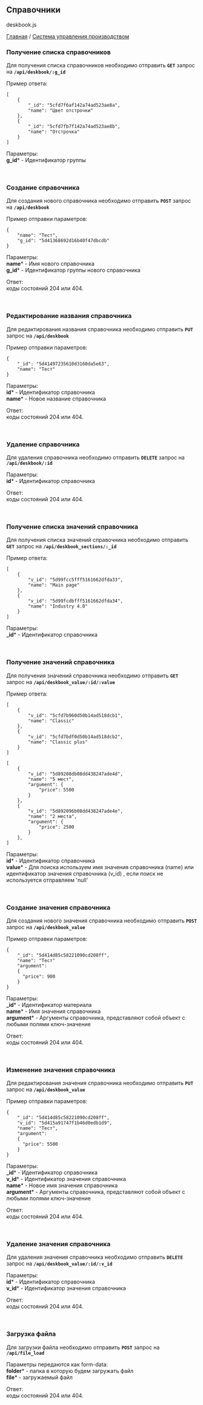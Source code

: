 ## Справочники
deskbook.js

[Главная](README.md)  /  [Система управления производством](production.md)


### Получение списка справочников

Для получения списка справочников необходимо отправить **`GET`** запрос на **`/api/deskbook/:g_id`**<br>

Пример ответа:<br>
```
[
    {
        "_id": "5cfd7f6af142a74ad523ae8a",
        "name": "Цвет отстрочки"
    },
    {
        "_id": "5cfd7fb7f142a74ad523ae8b",
        "name": "Отстрочка"
    }
]
```

Параметры:<br>
**g_id*** - Идентификатор группы<br>

<br>

### Создание справочника

Для создания нового справочника необходимо отправить **`POST`** запрос на **`/api/deskbook`**<br>

Пример отправки параметров:<br>
```
{
    "name": "Тест",
    "g_id": "5d41368692d16b40f47dbcdb"
}
```

Параметры:<br>
**name*** - Имя нового справочника<br>
**g_id*** - Идентификатор группы нового справочника<br>

Ответ:<br> коды состояний 204 или 404.

<br>

### Редактирование названия справочника

Для редактирования названия справочника необходимо отправить **`PUT`** запрос на **`/api/deskbook`**<br>

Пример отправки параметров:<br>
```
{
    "_id": "5d41497235610d3160da5e63",
    "name": "Тест"
}
```

Параметры:<br>
**id*** - Идентификатор справочника<br>
**name*** - Новое название справочника<br>

Ответ:<br> коды состояний 204 или 404.

<br>

### Удаление справочника

Для удаления справочника необходимо отправить **`DELETE`** запрос на **`/api/deskbook/:id`**<br>

Параметры:<br>
**id*** - Идентификатор справочника<br>

Ответ:<br> коды состояний 204 или 404.

<br>

### Получение списка значений справочника

Для получения списка значений справочника необходимо отправить **`GET`** запрос на **`/api/deskbook_sections/:_id`**<br>

Пример ответа:<br>
```
[
    {
        "v_id": "5d99fcc5fff5161662dfda33",
        "name": "Main page"
    },
    {
        "v_id": "5d99fcdbfff5161662dfda34",
        "name": "Industry 4.0"
    }
]
```

Параметры:<br>
**_id*** - Идентификатор справочника<br>

<br>

### Получение значений справочника

Для получения значений справочника необходимо отправить **`GET`** запрос на **`/api/deskbook_value/:id/:value`**<br>

Пример ответа:<br>
```
[
    {
        "v_id": "5cfd7b960d50b14ad518dcb1",
        "name": "Classic"
    },
    {
        "v_id": "5cfd7bdf0d50b14ad518dcb2",
        "name": "Classic plus"
    }
]
```

```
[
    {
        "v_id": "5d89208db08dd438247ade4d",
        "name": "5 мест",
        "argument": {
            "price": 5500
        }
    },
    {
        "v_id": "5d892096b08dd438247ade4e",
        "name": "2 места",
        "argument": {
            "price": 2500
        }
    },
]
```

Параметры:<br>
**id*** - Идентификатор справочника<br>
**value*** - Для поиска используем имя значения справочника (name) или идентификатор значения справочника (v_id) , если поиск не используется отправляем 'null'<br>

<br>

### Создание значения справочника

Для создания нового значения справочника необходимо отправить **`POST`** запрос на **`/api/deskbook_value`**<br>

Пример отправки параметров:<br>
```
{
    "_id": "5d414d85c58221090cd208ff",
    "name": "Тест"
    "argument":
    {
      "price": 900
    }
}
```

Параметры:<br>
**_id*** - Идентификатор материала<br>
**name*** - Имя значения справочника<br>
**argument*** - Аргументы справочника, представляют собой объект с любыми полями ключ-значение<br>

Ответ:<br> коды состояний 204 или 404.

<br>

### Изменение значения справочника

Для редактирования значения справочника необходимо отправить **`PUT`** запрос на **`/api/deskbook_value`**<br>

Пример отправки параметров:<br>
```
{
    "_id": "5d414d85c58221090cd208ff",
    "v_id": "5d415a91747f1b46d0edb1d9",
    "name": "Тест",
    "argument":
    {
      "price": 5500
    }
}
```

Параметры:<br>
**_id*** - Идентификатор справочника<br>
**v_id*** - Идентификатор значения справочника<br>
**name*** - Новое имя значения справочника<br>
**argument*** - Аргументы справочника, представляют собой объект с любыми полями ключ-значение<br>

Ответ:<br> коды состояний 204 или 404.

<br>

### Удаление значения справочника

Для удаления значения справочника необходимо отправить **`DELETE`** запрос на **`/api/deskbook_value/:id/:v_id`**<br>

Параметры:<br>
**id*** - Идентификатор справочника<br>
**v_id*** - Идентификатор значения справочника<br>

Ответ:<br> коды состояний 204 или 404.

<br>

### Загрузка файла

Для загрузки файла необходимо отправить **`POST`** запрос на **`/api/file_load`**<br>

Параметры передаются как form-data:<br>
**folder*** - папка в которую будем загружать файл<br>
**file*** - загружаемый файл<br>

Ответ:<br> коды состояний 204 или 404.